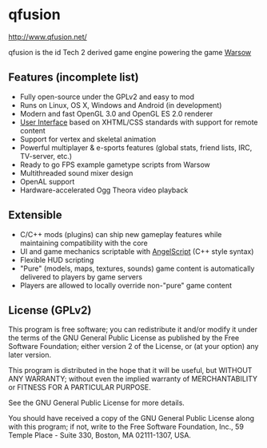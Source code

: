 qfusion
=======

http://www.qfusion.net/

qfusion is the id Tech 2 derived game engine powering the game <a href="https://warsow.gg/">Warsow</a>

## Features (incomplete list)

- Fully open-source under the GPLv2 and easy to mod
- Runs on Linux, OS X, Windows and Android (in development)
- Modern and fast OpenGL 3.0 and OpenGL ES 2.0 renderer
- <a href="http://librocket.com/wiki/documentation">User Interface</a> based on XHTML/CSS standards with support for remote content
- Support for vertex and skeletal animation
- Powerful multiplayer & e-sports features (global stats, friend lists, IRC, TV-server, etc.)
- Ready to go FPS example gametype scripts from Warsow
- Multithreaded sound mixer design
- OpenAL support
- Hardware-accelerated Ogg Theora video playback

## Extensible

- C/C++ mods (plugins) can ship new gameplay features while maintaining compatibility with the core
- UI and game mechanics scriptable with <a href="http://www.angelcode.com/angelscript/">AngelScript</a> (C++ style syntax)
- Flexible HUD scripting
- "Pure" (models, maps, textures, sounds) game content is automatically delivered to players by game servers
- Players are allowed to locally override non-"pure" game content

## License (GPLv2)

This program is free software; you can redistribute it and/or
modify it under the terms of the GNU General Public License
as published by the Free Software Foundation; either version 2
of the License, or (at your option) any later version.

This program is distributed in the hope that it will be useful,
but WITHOUT ANY WARRANTY; without even the implied warranty of
MERCHANTABILITY or FITNESS FOR A PARTICULAR PURPOSE.

See the GNU General Public License for more details.

You should have received a copy of the GNU General Public License
along with this program; if not, write to the Free Software
Foundation, Inc., 59 Temple Place - Suite 330, Boston, MA  02111-1307, USA.
